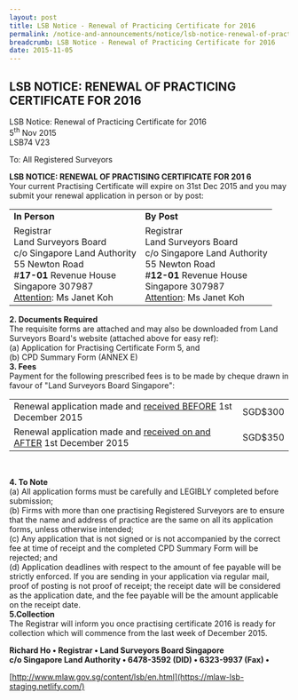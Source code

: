```yaml
---
layout: post
title: LSB Notice - Renewal of Practicing Certificate for 2016
permalink: /notice-and-announcements/notice/lsb-notice-renewal-of-practicing-certificate-for-2016/
breadcrumb: LSB Notice - Renewal of Practicing Certificate for 2016
date: 2015-11-05
---
```


LSB NOTICE: RENEWAL OF PRACTICING CERTIFICATE FOR 2016
---

LSB Notice: Renewal of Practicing Certificate for 2016<br>
5<sup>th</sup> Nov 2015<br>
LSB74 V23

To: All Registered Surveyors

**LSB NOTICE: RENEWAL OF PRACTISING CERTIFICATE FOR 201 6**<br>
Your current Practising Certificate will expire on 31st Dec 2015 and you may submit your renewal application in person or by post:

<table>
  <tr>
    <td><b>In Person</b></td>
    <td><b>By Post</b></td>
  </tr>
  <tr>
    <td>
      Registrar<br>
      Land Surveyors Board<br>
      c/o Singapore Land Authority<br>
      55 Newton Road<br>
      #<b>17-01</b> Revenue House<br>
      Singapore 307987<br>
      <u>Attention</u>: Ms Janet Koh
    </td>
    <td>
      Registrar<br>
      Land Surveyors Board<br>
      c/o Singapore Land Authority<br>
      55 Newton Road<br>
      #<b>12-01</b> Revenue House<br>
      Singapore 307987<br>
      <u>Attention</u>: Ms Janet Koh
    </td>
  </tr>
</table>

**2. Documents Required**<br>
The requisite forms are attached and may also be downloaded from Land Surveyors Board's website (attached above for easy ref):<br>
(a) Application for Practising Certificate Form 5, and<br>
(b) CPD Summary Form (ANNEX E)<br>
**3. Fees**<br>
Payment for the following prescribed fees is to be made by cheque drawn in favour of "Land Surveyors Board Singapore":

<table>
  <tr>
    <td>Renewal application made and <u>received BEFORE</u> 1st December 2015</td>
    <td>SGD$300</td>
  </tr>
  <tr>
    <td>Renewal application made and <u>received on and AFTER</u> 1st December 2015</td>
    <td>SGD$350</td>
  </tr>
</table><br>

**4. To Note**<br>
(a) All application forms must be carefully and LEGIBLY completed before submission;<br>
(b) Firms with more than one practising Registered Surveyors are to ensure that the name and address of practice are the same on all its application forms, unless otherwise intended;<br>
(c) Any application that is not signed or is not accompanied by the correct fee at time of receipt and the completed CPD Summary Form will be rejected; and<br>
(d) Application deadlines with respect to the amount of fee payable will be strictly enforced. If you are sending in your application via regular mail, proof of posting is not proof of receipt; the receipt date will be considered as the application date, and the fee payable will be the amount applicable on the receipt date.<br>
**5.Collection**<br>
The Registrar will inform you once practising certificate 2016 is ready for collection which will commence from the last week of December 2015.

**Richard Ho • Registrar • Land Surveyors Board Singapore**<br>
**c/o Singapore Land Authority • 6478-3592 (DID) • 6323-9937 (Fax) •**<br>

[http://www.mlaw.gov.sg/content/lsb/en.html](https://mlaw-lsb-staging.netlify.com/)
